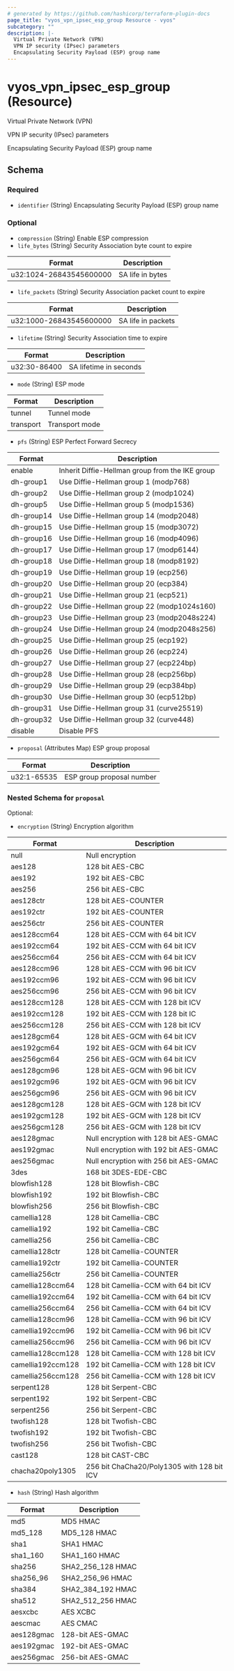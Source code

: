 ```yaml
---
# generated by https://github.com/hashicorp/terraform-plugin-docs
page_title: "vyos_vpn_ipsec_esp_group Resource - vyos"
subcategory: ""
description: |-
  Virtual Private Network (VPN)
  VPN IP security (IPsec) parameters
  Encapsulating Security Payload (ESP) group name
---
```


# vyos_vpn_ipsec_esp_group (Resource)

Virtual Private Network (VPN)

VPN IP security (IPsec) parameters

Encapsulating Security Payload (ESP) group name



<!-- schema generated by tfplugindocs -->
## Schema

### Required

- `identifier` (String) Encapsulating Security Payload (ESP) group name

### Optional

- `compression` (String) Enable ESP compression
- `life_bytes` (String) Security Association byte count to expire

|  Format  |  Description  |
|----------|---------------|
|  u32:1024-26843545600000  |  SA life in bytes  |
- `life_packets` (String) Security Association packet count to expire

|  Format  |  Description  |
|----------|---------------|
|  u32:1000-26843545600000  |  SA life in packets  |
- `lifetime` (String) Security Association time to expire

|  Format  |  Description  |
|----------|---------------|
|  u32:30-86400  |  SA lifetime in seconds  |
- `mode` (String) ESP mode

|  Format  |  Description  |
|----------|---------------|
|  tunnel  |  Tunnel mode  |
|  transport  |  Transport mode  |
- `pfs` (String) ESP Perfect Forward Secrecy

|  Format  |  Description  |
|----------|---------------|
|  enable  |  Inherit Diffie-Hellman group from the IKE group  |
|  dh-group1  |  Use Diffie-Hellman group 1 (modp768)  |
|  dh-group2  |  Use Diffie-Hellman group 2 (modp1024)  |
|  dh-group5  |  Use Diffie-Hellman group 5 (modp1536)  |
|  dh-group14  |  Use Diffie-Hellman group 14 (modp2048)  |
|  dh-group15  |  Use Diffie-Hellman group 15 (modp3072)  |
|  dh-group16  |  Use Diffie-Hellman group 16 (modp4096)  |
|  dh-group17  |  Use Diffie-Hellman group 17 (modp6144)  |
|  dh-group18  |  Use Diffie-Hellman group 18 (modp8192)  |
|  dh-group19  |  Use Diffie-Hellman group 19 (ecp256)  |
|  dh-group20  |  Use Diffie-Hellman group 20 (ecp384)  |
|  dh-group21  |  Use Diffie-Hellman group 21 (ecp521)  |
|  dh-group22  |  Use Diffie-Hellman group 22 (modp1024s160)  |
|  dh-group23  |  Use Diffie-Hellman group 23 (modp2048s224)  |
|  dh-group24  |  Use Diffie-Hellman group 24 (modp2048s256)  |
|  dh-group25  |  Use Diffie-Hellman group 25 (ecp192)  |
|  dh-group26  |  Use Diffie-Hellman group 26 (ecp224)  |
|  dh-group27  |  Use Diffie-Hellman group 27 (ecp224bp)  |
|  dh-group28  |  Use Diffie-Hellman group 28 (ecp256bp)  |
|  dh-group29  |  Use Diffie-Hellman group 29 (ecp384bp)  |
|  dh-group30  |  Use Diffie-Hellman group 30 (ecp512bp)  |
|  dh-group31  |  Use Diffie-Hellman group 31 (curve25519)  |
|  dh-group32  |  Use Diffie-Hellman group 32 (curve448)  |
|  disable  |  Disable PFS  |
- `proposal` (Attributes Map) ESP group proposal

|  Format  |  Description  |
|----------|---------------|
|  u32:1-65535  |  ESP group proposal number  | (see [below for nested schema](#nestedatt--proposal))

<a id="nestedatt--proposal"></a>
### Nested Schema for `proposal`

Optional:

- `encryption` (String) Encryption algorithm

|  Format  |  Description  |
|----------|---------------|
|  null  |  Null encryption  |
|  aes128  |  128 bit AES-CBC  |
|  aes192  |  192 bit AES-CBC  |
|  aes256  |  256 bit AES-CBC  |
|  aes128ctr  |  128 bit AES-COUNTER  |
|  aes192ctr  |  192 bit AES-COUNTER  |
|  aes256ctr  |  256 bit AES-COUNTER  |
|  aes128ccm64  |  128 bit AES-CCM with 64 bit ICV  |
|  aes192ccm64  |  192 bit AES-CCM with 64 bit ICV  |
|  aes256ccm64  |  256 bit AES-CCM with 64 bit ICV  |
|  aes128ccm96  |  128 bit AES-CCM with 96 bit ICV  |
|  aes192ccm96  |  192 bit AES-CCM with 96 bit ICV  |
|  aes256ccm96  |  256 bit AES-CCM with 96 bit ICV  |
|  aes128ccm128  |  128 bit AES-CCM with 128 bit ICV  |
|  aes192ccm128  |  192 bit AES-CCM with 128 bit IC  |
|  aes256ccm128  |  256 bit AES-CCM with 128 bit ICV  |
|  aes128gcm64  |  128 bit AES-GCM with 64 bit ICV  |
|  aes192gcm64  |  192 bit AES-GCM with 64 bit ICV  |
|  aes256gcm64  |  256 bit AES-GCM with 64 bit ICV  |
|  aes128gcm96  |  128 bit AES-GCM with 96 bit ICV  |
|  aes192gcm96  |  192 bit AES-GCM with 96 bit ICV  |
|  aes256gcm96  |  256 bit AES-GCM with 96 bit ICV  |
|  aes128gcm128  |  128 bit AES-GCM with 128 bit ICV  |
|  aes192gcm128  |  192 bit AES-GCM with 128 bit ICV  |
|  aes256gcm128  |  256 bit AES-GCM with 128 bit ICV  |
|  aes128gmac  |  Null encryption with 128 bit AES-GMAC  |
|  aes192gmac  |  Null encryption with 192 bit AES-GMAC  |
|  aes256gmac  |  Null encryption with 256 bit AES-GMAC  |
|  3des  |  168 bit 3DES-EDE-CBC  |
|  blowfish128  |  128 bit Blowfish-CBC  |
|  blowfish192  |  192 bit Blowfish-CBC  |
|  blowfish256  |  256 bit Blowfish-CBC  |
|  camellia128  |  128 bit Camellia-CBC  |
|  camellia192  |  192 bit Camellia-CBC  |
|  camellia256  |  256 bit Camellia-CBC  |
|  camellia128ctr  |  128 bit Camellia-COUNTER  |
|  camellia192ctr  |  192 bit Camellia-COUNTER  |
|  camellia256ctr  |  256 bit Camellia-COUNTER  |
|  camellia128ccm64  |  128 bit Camellia-CCM with 64 bit ICV  |
|  camellia192ccm64  |  192 bit Camellia-CCM with 64 bit ICV  |
|  camellia256ccm64  |  256 bit Camellia-CCM with 64 bit ICV  |
|  camellia128ccm96  |  128 bit Camellia-CCM with 96 bit ICV  |
|  camellia192ccm96  |  192 bit Camellia-CCM with 96 bit ICV  |
|  camellia256ccm96  |  256 bit Camellia-CCM with 96 bit ICV  |
|  camellia128ccm128  |  128 bit Camellia-CCM with 128 bit ICV  |
|  camellia192ccm128  |  192 bit Camellia-CCM with 128 bit ICV  |
|  camellia256ccm128  |  256 bit Camellia-CCM with 128 bit ICV  |
|  serpent128  |  128 bit Serpent-CBC  |
|  serpent192  |  192 bit Serpent-CBC  |
|  serpent256  |  256 bit Serpent-CBC  |
|  twofish128  |  128 bit Twofish-CBC  |
|  twofish192  |  192 bit Twofish-CBC  |
|  twofish256  |  256 bit Twofish-CBC  |
|  cast128  |  128 bit CAST-CBC  |
|  chacha20poly1305  |  256 bit ChaCha20/Poly1305 with 128 bit ICV  |
- `hash` (String) Hash algorithm

|  Format  |  Description  |
|----------|---------------|
|  md5  |  MD5 HMAC  |
|  md5_128  |  MD5_128 HMAC  |
|  sha1  |  SHA1 HMAC  |
|  sha1_160  |  SHA1_160 HMAC  |
|  sha256  |  SHA2_256_128 HMAC  |
|  sha256_96  |  SHA2_256_96 HMAC  |
|  sha384  |  SHA2_384_192 HMAC  |
|  sha512  |  SHA2_512_256 HMAC  |
|  aesxcbc  |  AES XCBC  |
|  aescmac  |  AES CMAC  |
|  aes128gmac  |  128-bit AES-GMAC  |
|  aes192gmac  |  192-bit AES-GMAC  |
|  aes256gmac  |  256-bit AES-GMAC  |
